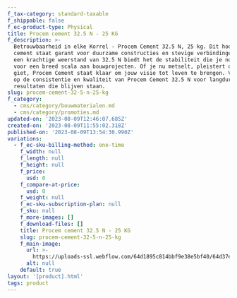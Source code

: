 ```yaml
---
f_tax-category: standard-taxable
f_shippable: false
f_ec-product-type: Physical
title: Procem cement 32.5 N - 25 KG
f_description: >-
  Betrouwbaarheid in elke Korrel - Procem Cement 32.5 N, 25 kg. Dit hoogwaardige
  cement staat garant voor duurzame constructies en stevige verbindingen. Met
  een krachtige weerstand van 32.5 N biedt het de stabiliteit die je nodig hebt
  voor een breed scala aan bouwprojecten. Of je nu metselt, pleistert of beton
  giet, Procem Cement staat klaar om jouw visie tot leven te brengen. Vertrouw
  op de consistentie en kwaliteit van Procem Cement 32.5 N voor langdurige
  resultaten die blijven staan.
slug: procem-cement-32-5-n-25-kg
f_category:
  - cms/category/bouwmaterialen.md
  - cms/category/promoties.md
updated-on: '2023-08-09T12:46:07.685Z'
created-on: '2023-08-09T11:55:02.318Z'
published-on: '2023-08-09T13:54:30.990Z'
variations:
  - f_ec-sku-billing-method: one-time
    f_width: null
    f_length: null
    f_height: null
    f_price:
      usd: 0
    f_compare-at-price:
      usd: 0
    f_weight: null
    f_ec-sku-subscription-plan: null
    f_sku: null
    f_more-images: []
    f_download-files: []
    title: Procem cement 32.5 N - 25 KG
    slug: procem-cement-32-5-n-25-kg
    f_main-image:
      url: >-
        https://uploads-ssl.webflow.com/64d1895c814bbf9e38e5bf40/64d37e88f681d85169c52a1a_procem%20cement.jpg
      alt: null
    default: true
layout: '[product].html'
tags: product
---
```



